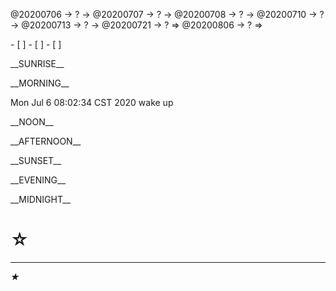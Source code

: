 <link rel="stylesheet"  type="text/css" href="s-activity.css"/>
<p class="todo">@20200706 → ? → @20200707 → ? → @20200708 → ? → @20200710 → ? → @20200713 → ? → @20200721 → ? ⇒ @20200806 → ? ⇒ </p>
- [ ]    
- [ ]    
- [ ]    

<p class="tb">__SUNRISE__</p>
<p class="tb">__MORNING__</p>
<p class="ac">Mon Jul  6 08:02:34 CST 2020 wake up</p>
<p class="tb">__NOON__</p>
<p class="tb">__AFTERNOON__</p>
<p class="tb">__SUNSET__</p>
<p class="tb">__EVENING__</p>
<p class="tb">__MIDNIGHT__</p>

# ☆   

---
_★_
